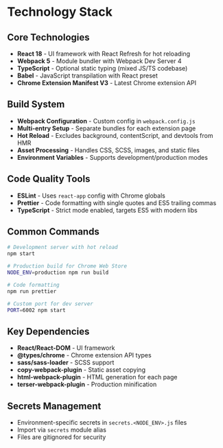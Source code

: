 # Technology Stack

## Core Technologies

- **React 18** - UI framework with React Refresh for hot reloading
- **Webpack 5** - Module bundler with Webpack Dev Server 4
- **TypeScript** - Optional static typing (mixed JS/TS codebase)
- **Babel** - JavaScript transpilation with React preset
- **Chrome Extension Manifest V3** - Latest Chrome extension API

## Build System

- **Webpack Configuration** - Custom config in `webpack.config.js`
- **Multi-entry Setup** - Separate bundles for each extension page
- **Hot Reload** - Excludes background, contentScript, and devtools from HMR
- **Asset Processing** - Handles CSS, SCSS, images, and static files
- **Environment Variables** - Supports development/production modes

## Code Quality Tools

- **ESLint** - Uses `react-app` config with Chrome globals
- **Prettier** - Code formatting with single quotes and ES5 trailing commas
- **TypeScript** - Strict mode enabled, targets ES5 with modern libs

## Common Commands

```bash
# Development server with hot reload
npm start

# Production build for Chrome Web Store
NODE_ENV=production npm run build

# Code formatting
npm run prettier

# Custom port for dev server
PORT=6002 npm start
```

## Key Dependencies

- **React/React-DOM** - UI framework
- **@types/chrome** - Chrome extension API types
- **sass/sass-loader** - SCSS support
- **copy-webpack-plugin** - Static asset copying
- **html-webpack-plugin** - HTML generation for each page
- **terser-webpack-plugin** - Production minification

## Secrets Management

- Environment-specific secrets in `secrets.<NODE_ENV>.js` files
- Import via `secrets` module alias
- Files are gitignored for security